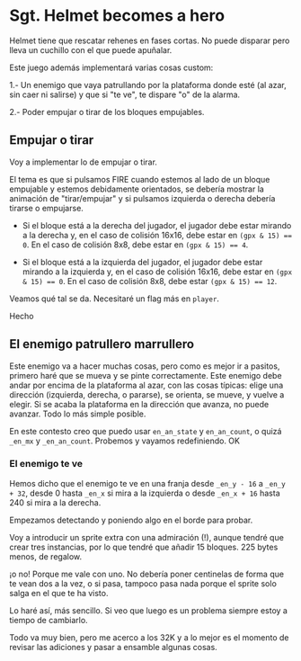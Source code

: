 # Sgt. Helmet becomes a hero

Helmet tiene que rescatar rehenes en fases cortas. No puede disparar pero lleva un cuchillo con el que puede apuñalar. 

Este juego además implementará varias cosas custom:

1.- Un enemigo que vaya patrullando por la plataforma donde esté (al azar, sin caer ni salirse) y que si "te ve", te dispare "o" de la alarma.

2.- Poder empujar o tirar de los bloques empujables.

## Empujar o tirar

Voy a implementar lo de empujar o tirar.

El tema es que si pulsamos FIRE cuando estemos al lado de un bloque empujable y estemos debidamente orientados, se debería mostrar la animación de "tirar/empujar" y si pulsamos izquierda o derecha debería tirarse o empujarse.

* Si el bloque está a la derecha del jugador, el jugador debe estar mirando a la derecha y, en el caso de colisión 16x16, debe estar en `(gpx & 15) == 0`. En el caso de colisión 8x8, debe estar en `(gpx & 15) == 4`.

* Si el bloque está a la izquierda del jugador, el jugador debe estar mirando a la izquierda y, en el caso de colisión 16x16, debe estar en `(gpx & 15) == 0`. En el caso de colisión 8x8, debe estar `(gpx & 15) == 12`.

Veamos qué tal se da. Necesitaré un flag más en `player`.

Hecho

## El enemigo patrullero marrullero

Este enemigo va a hacer muchas cosas, pero como es mejor ir a pasitos, primero haré que se mueva y se pinte correctamente.  Este enemigo debe andar por encima de la plataforma al azar, con las cosas típicas: elige una dirección (izquierda, derecha, o pararse), se orienta, se mueve, y vuelve a elegir. Si se acaba la plataforma en la dirección que avanza, no puede avanzar. Todo lo más simple posible.

En este contesto creo que puedo usar `en_an_state` y `en_an_count`, o quizá `_en_mx` y `_en_an_count`. Probemos y vayamos redefiniendo. OK

### El enemigo te ve

Hemos dicho que el enemigo te ve en una franja desde `_en_y - 16` a `_en_y + 32`, desde 0 hasta `_en_x` si mira a la izquierda o desde `_en_x + 16` hasta 240 si mira a la derecha.

Empezamos detectando y poniendo algo en el borde para probar.

Voy a introducir un sprite extra con una admiración (!), aunque tendré que crear tres instancias, por lo que tendré que añadir 15 bloques. 225 bytes menos, de regalow.

¡o no! Porque me vale con uno. No debería poner centinelas de forma que te vean dos a la vez, o si pasa, tampoco pasa nada porque el sprite solo salga en el que te ha visto.

Lo haré así, más sencillo. Si veo que luego es un problema siempre estoy a tiempo de cambiarlo.

Todo va muy bien, pero me acerco a los 32K y a lo mejor es el momento de revisar las adiciones y pasar a ensamble algunas cosas.
